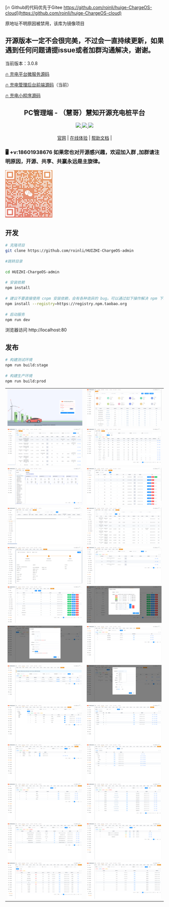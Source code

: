 







[🔥 Github的代码优先于Gitee   https://github.com/roinli/huige-ChargeOS-cloud](https://github.com/roinli/huige-ChargeOS-cloud)


原地址不明原因被禁用，该库为镜像项目

## 开源版本一定不会很完美，不过会一直持续更新，如果遇到任何问题请提issue或者加群沟通解决，谢谢。




当前版本：3.0.8

[🔥 充电平台微服务源码](https://github.com/roinli/huige-ChargeOS-cloud)

[🔥 充电管理后台前端源码](https://github.com/roinli/HUIZHI-ChargeOS-admin)（当前）

[🔥 充电小程序源码](https://github.com/roinli/HUIZHI-ChargeOS-mini)

<div align="center">

##   PC管理端 - （慧哥）慧知开源充电桩平台

</div>

<div align="center" >
    <a href="http://wenhui.huizhidata.com">
        <img src="https://img.shields.io/badge/Licence-GPL3.0-green.svg?style=flat" />
    </a>
    <a href="http://wenhui.huizhidata.com">
        <img src="https://img.shields.io/badge/Edition-5.2-blue.svg" />
    </a>
     <a href="https://github.com/roinli/huige-ChargeOS-cloud/repository/archive/master.zip">
        <img src="https://img.shields.io/badge/Download-240m-red.svg" />
    </a>
</div>

#### 

<div  align="center" >

[官网](http://wenhui.huizhidata.com/) |
[在线体验](http://hzqc-pc.huizhidata.com/) |
[帮助文档](http://doc.huizhidata.com) |

[comment]: <> ([宽屏预览]&#40;https://github.com/roinli/huige-ChargeOS-cloud/blob/master/README.md&#41;)
</div>

### 🖥 +v:18601938676 如果您也对开源感兴趣，欢迎加入群 ,加群请注明原因，开源、共享、共赢永远是主旋律。


![输入图片说明](doc/huizhi/images/我的.png)
## 开发

```bash
# 克隆项目
git clone https://github.com/roinli/HUIZHI-ChargeOS-admin

#跳转目录

cd HUIZHI-ChargeOS-admin

# 安装依赖
npm install

# 建议不要直接使用 cnpm 安装依赖，会有各种诡异的 bug。可以通过如下操作解决 npm 下载速度慢的问题
npm install --registry=https://registry.npm.taobao.org

# 启动服务
npm run dev
```

浏览器访问 http://localhost:80

## 发布

```bash
# 构建测试环境
npm run build:stage

# 构建生产环境
npm run build:prod
```


|                                          |                                                            |
|------------------------------------------|------------------------------------------------------------|
| ![登录页.png](doc/huizhi/intro/登录页.png)     | ![运营管理.png](doc/huizhi/intro//运营管理.png)     |
| ![站点信息.png](doc/huizhi/intro//站点信息.png)  | ![充电桩.png](doc/huizhi/intro//充电桩.png)       |
| ![模拟充电桩.png](doc/huizhi/intro//模拟充电桩.png) | ![充电口.png](doc/huizhi/intro//充电口.png)       |
| ![互联互通.png](doc/huizhi/intro//互联互通.png)  | ![订单.png](doc/huizhi/intro//订单.png)         |
| ![充电订单.png](doc/huizhi/intro//充电订单.png)  | ![小程序用户.png](doc/huizhi/intro//小程序用户.png)   |
| ![计费规则.png](doc/huizhi/intro//计费规则.png)  | ![修改计费规则.png](doc/huizhi/intro//修改计费规则.png)   |
| ![微信小程序.png](doc/huizhi/intro//微信小程序.png) | ![租户套餐.png](doc/huizhi/intro//租户套餐.png)   |
| ![租户管理.png](doc/huizhi/intro//租户管理.png)  | ![对象存储配置.png](doc/huizhi/intro//对象存储配置.png)   |
| ![用户管理.png](doc/huizhi/intro//用户管理.png)  | ![菜单管理.png](doc/huizhi/intro//菜单管理.png)   |
| ![角色管理.png](doc/huizhi/intro//角色管理.png)  | ![部门管理.png](doc/huizhi/intro//部门管理.png)  |
| ![岗位管理.png](doc/huizhi/intro//岗位管理.png)  | ![字典管理.png](doc/huizhi/intro//字典管理.png) |
| ![参数设置.png](doc/huizhi/intro//参数设置.png)  | ![通知公告.png](doc/huizhi/intro//通知公告.png)   |
| ![操作日志.png](doc/huizhi/intro//操作日志.png)  | ![登录日志.png](doc/huizhi/intro//登录日志.png)   |